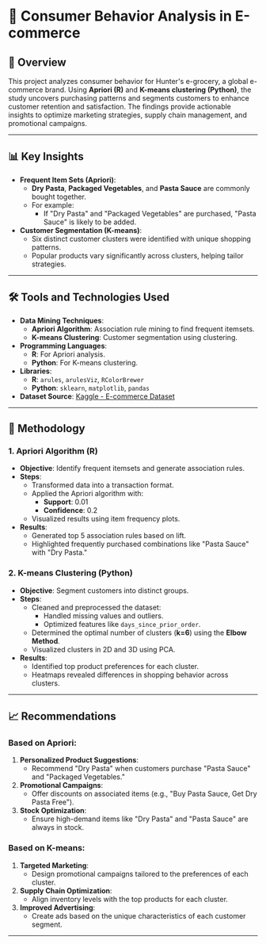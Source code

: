 # 🛒 Consumer Behavior Analysis in E-commerce

## 📌 Overview
This project analyzes consumer behavior for Hunter's e-grocery, a global e-commerce brand. Using **Apriori (R)** and **K-means clustering (Python)**, the study uncovers purchasing patterns and segments customers to enhance customer retention and satisfaction. The findings provide actionable insights to optimize marketing strategies, supply chain management, and promotional campaigns.

---

## 📊 Key Insights
- **Frequent Item Sets (Apriori)**:
  - **Dry Pasta**, **Packaged Vegetables**, and **Pasta Sauce** are commonly bought together.
  - For example:
    - If "Dry Pasta" and "Packaged Vegetables" are purchased, "Pasta Sauce" is likely to be added.
- **Customer Segmentation (K-means)**:
  - Six distinct customer clusters were identified with unique shopping patterns.
  - Popular products vary significantly across clusters, helping tailor strategies.

---

## 🛠 Tools and Technologies Used
- **Data Mining Techniques**:
  - **Apriori Algorithm**: Association rule mining to find frequent itemsets.
  - **K-means Clustering**: Customer segmentation using clustering.
- **Programming Languages**:
  - **R**: For Apriori analysis.
  - **Python**: For K-means clustering.
- **Libraries**:
  - **R**: `arules`, `arulesViz`, `RColorBrewer`
  - **Python**: `sklearn`, `matplotlib`, `pandas`
- **Dataset Source**: [Kaggle - E-commerce Dataset](https://www.kaggle.com/datasets/hunter0007/ecommerce-dataset-for-predictive-marketing-2023)

---

## 📜 Methodology

### **1. Apriori Algorithm (R)**
- **Objective**: Identify frequent itemsets and generate association rules.
- **Steps**:
  - Transformed data into a transaction format.
  - Applied the Apriori algorithm with:
    - **Support**: 0.01
    - **Confidence**: 0.2
  - Visualized results using item frequency plots.
- **Results**:
  - Generated top 5 association rules based on lift.
  - Highlighted frequently purchased combinations like "Pasta Sauce" with "Dry Pasta."

### **2. K-means Clustering (Python)**
- **Objective**: Segment customers into distinct groups.
- **Steps**:
  - Cleaned and preprocessed the dataset:
    - Handled missing values and outliers.
    - Optimized features like `days_since_prior_order`.
  - Determined the optimal number of clusters (**k=6**) using the **Elbow Method**.
  - Visualized clusters in 2D and 3D using PCA.
- **Results**:
  - Identified top product preferences for each cluster.
  - Heatmaps revealed differences in shopping behavior across clusters.

---


## 📈 Recommendations
### Based on Apriori:
1. **Personalized Product Suggestions**:
   - Recommend "Dry Pasta" when customers purchase "Pasta Sauce" and "Packaged Vegetables."
2. **Promotional Campaigns**:
   - Offer discounts on associated items (e.g., "Buy Pasta Sauce, Get Dry Pasta Free").
3. **Stock Optimization**:
   - Ensure high-demand items like "Dry Pasta" and "Pasta Sauce" are always in stock.

### Based on K-means:
1. **Targeted Marketing**:
   - Design promotional campaigns tailored to the preferences of each cluster.
2. **Supply Chain Optimization**:
   - Align inventory levels with the top products for each cluster.
3. **Improved Advertising**:
   - Create ads based on the unique characteristics of each customer segment.

---



